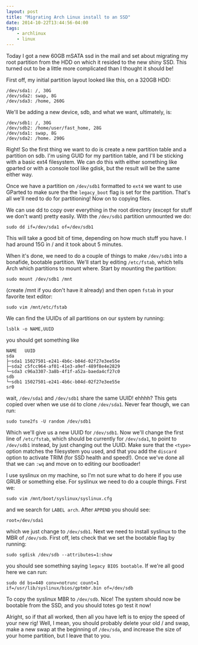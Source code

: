 ```yaml
---
layout: post
title: "Migrating Arch Linux install to an SSD"
date: 2014-10-22T13:44:56-04:00
tags:
    - archlinux
    - linux
---
```


Today I got a new 60GB mSATA ssd in the mail and set about migrating
my root partition from the HDD on which it resided to the new shiny
SSD. This turned out to be a little more complicated than I thought it
should be!

First off, my initial partition layout looked like this, on a 320GB HDD:

    /dev/sda1: /, 30G
    /dev/sda2: swap, 8G
    /dev/sda3: /home, 260G

We'll be adding a new device, sdb, and what we want, ultimately, is:

    /dev/sdb1: /, 30G
    /dev/sdb2: /home/user/fast_home, 28G
    /dev/sda1: swap, 8G
    /dev/sda2: /home. 290G

Right! So the first thing we want to do is create a new partition table and
a partition on sdb. I'm using GUID for my partition table, and I'll be sticking
with a basic ext4 filesystem. We can do this with either something like gparted
or with a console tool like gdisk, but the result will be the same either way.

Once we have a partition on `/dev/sdb1` formatted to `ext4` we want to use GParted
to make sure the the `legacy_boot` flag is set for the partition. That's all we'll 
need to do for partitioning! Now on to copying files.

We can use dd to copy over everything in the root directory (except for stuff we
don't want) pretty easily. With the `/dev/sdb1` partition unmounted we do:

    sudo dd if=/dev/sda1 of=/dev/sdb1

This will take a good bit of time, depending on how much stuff you have. I had around
15G in / and it took about 5 minutes.

When it's done, we need to do a couple of things to make `/dev/sdb1` into a bonafide,
bootable partition. We'll start by editing `/etc/fstab`, which tells Arch which 
partitions to mount where. Start by mounting the partition:

    sudo mount /dev/sdb1 /mnt

(create /mnt if you don't have it already) and then open `fstab` in your favorite text
editor:

    sudo vim /mnt/etc/fstab

We can find the UUIDs of all partitions on our system
by running:

    lsblk -o NAME,UUID

you should get something like 

    NAME   UUID
    sda    
    ├─sda1 15027501-e241-4b6c-b04d-02f27e3ee55e
    ├─sda2 c5fcc964-af01-41e3-a9ef-489f8e4e2829
    └─sda3 c96a3307-3a8b-4f1f-a52a-baeda4cf27c0
    sdb    
    └─sdb1 15027501-e241-4b6c-b04d-02f27e3ee55e
    sr0    

wait, `/dev/sda1` and `/dev/sdb1` share the same UUID! ehhhh? This gets copied over when
we use `dd` to clone `/dev/sda1`. Never fear though, we can run:

    sudo tune2fs -U random /dev/sdb1

Which we'll give us a new UUID for `/dev/sdb1`.
Now we'll change the first line of `/etc/fstab`, which should 
be currently for `/dev/sda1`, to point
to `/dev/sdb1` instead, by just changing out the UUID. Make sure that the `<type>`
option matches the filesystem you used, and that you add the `discard` option to
activate TRIM (for SSD health and speed!). Once we've done all that we can `:wq` and
move on to editing our bootloader!

I use syslinux on my machine, so I'm not sure what to do here if you use GRUB or something
else. For syslinux we need to do a couple things. First we:

    sudo vim /mnt/boot/syslinux/syslinux.cfg

and we search for `LABEL arch`. After `APPEND` you should see:
    
    root=/dev/sda1

which we just change to `/dev/sdb1`. Next we need to install syslinux to the MBR of 
`/dev/sdb`. First off, lets check that we set the bootable flag by running:

    sudo sgdisk /dev/sdb --attributes=1:show

you should see something saying `legacy BIOS bootable`. If we're all good here we can
run:

    sudo dd bs=440 conv=notrunc count=1 if=/usr/lib/syslinux/bios/gptmbr.bin of=/dev/sdb

To copy the syslinux MBR to `/dev/sdb`. Nice! The system should now be bootable from the
SSD, and you should totes go test it now!

Alright, so if that all worked, then all you have left is to enjoy the speed of your new rig!
Well, I mean, you should probably delete your old / and swap, make a new swap at the beginning
of `/dev/sda`, and increase the size of your home partition, but I leave that to you.
